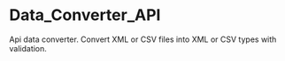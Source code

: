 # Data_Converter_API
Api data converter. Convert XML or CSV files into XML or CSV types with validation.
